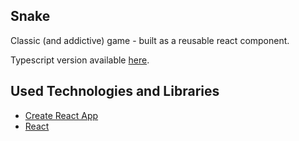 ## Snake

Classic (and addictive) game - built as a reusable react component.

Typescript version available [here](https://github.com/derrmru/react-snake-404).

## Used Technologies and Libraries

- [Create React App](https://github.com/facebook/create-react-app)
- [React](https://reactjs.org/)